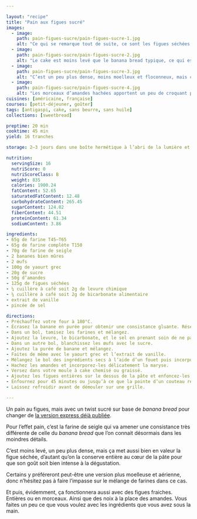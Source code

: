 ```yaml
---

layout: "recipe"
title: "Pain aux figues sucré"
images:
  - image:
    path: pain-figues-sucre/pain-figues-sucre-1.jpg
    alt: "Ce qui se remarque tout de suite, ce sont les figues séchées entières au cœur de notre pain sucré à la banane. On découvre ensuite les amandes hachées, puis la mie plus compacte que d’habitude."
  - image:
    path: pain-figues-sucre/pain-figues-sucre-2.jpg
    alt: "Le cake est moins levé que le banana bread typique, ce qui est dû à la farine de sarrasin. Malgré tout il propose une belle croûte bien fracturée à la cuisson."
  - image:
    path: pain-figues-sucre/pain-figues-sucre-3.jpg
    alt: "C’est un peu plus dense, moins moelleux et floconneux, mais ça met très bien en valeur la figue séchée, la véritable star de cette recette, bien moelleuse elle-même."
  - image:
    path: pain-figues-sucre/pain-figues-sucre-4.jpg
    alt: "Les morceaux d’amandes hachées apportent un peu de croquant pour compléter le jeu de texture."
cuisines: [américaine, française]
courses: [petit-déjeuner, goûter]
tags: [antigaspi, cake, sans beurre, sans huile]
collections: [sweetbread]

preptime: 20 min
cooktime: 45 min
yield: 16 tranches

storage: 2–3 jours dans une boîte hermétique à l’abri de la lumière et de la chaleur. 5 jours au frigo. 2 mois au congélateur.

nutrition:
  servingSize: 16
  nutriScore: 0
  nutriScoreClass: B
  weight: 835
  calories: 1900.24
  fatContent: 52.65
  saturatedFatContent: 12.48
  carbohydrateContent: 265.45
  sugarContent: 124.02
  fiberContent: 44.51
  proteinContent: 61.34
  sodiumContent: 3.86

ingredients:
- 65g de farine T45–T65
- 65g de farine complète T150
- 70g de farine de seigle
- 2 bananes bien mûres
- 2 œufs
- 100g de yaourt grec
- 20g de sucre
- 50g d’amandes
- 125g de figues séchées
- ¼ cuillère à café soit 2g de levure chimique
- ¼ cuillère à café soit 2g de bicarbonate alimentaire
- extrait de vanille
- pincée de sel

directions:
- Préchauffez votre four à 180°C.
- Écrasez la banane en purée pour obtenir une consistance gluante. Réservez.
- Dans un bol, tamisez les farines et mélangez.
- Ajoutez la levure, le bicarbonate, et le sel en prenant soin de ne pas les mettre en contact pour le moment. Réservez.
- Dans un autre bol, blanchissez les œufs avec le sucre.
- Ajoutez la purée de banane et mélangez.
- Faites de même avec le yaourt grec et l’extrait de vanille.
- Mélangez le bol des ingrédients secs à l’aide d’un fouet puis incorporez le en 2 fois dans le bol des ingrédients humides à l’aide d’une maryse jusqu’à ce qu’il n’y ait plus de grumeau.
- Hachez les amandes et incorporez-les délicatement la maryse.
- Versez dans votre moule à cake chemisé ou graissé.
- Ajoutez les figues entières sur le dessus de la pâte et enfoncez-les, puis prenez soin de bien les recouvrir. Vous pouvez également hacher les figues et incorporer les morceaux comme les amandes.
- Enfournez pour 45 minutes ou jusqu’à ce que la pointe d’un couteau ressorte avec quelques flocons de mie.
- Laissez refroidir avant de démouler sur une grille.

---
```


Un pain au figues, mais avec un twist sucré sur base de <i lang="en">banana bread</i> pour changer de [la version express déjà publiée](pain-figues.html).

Pour l’effet pain, c’est la farine de seigle qui va amener une consistance très différente de celle du <i lang="en">banana bread</i> que l’on connait désormais dans les moindres détails. 

C’est moins levé, un peu plus dense, mais ça met aussi bien en valeur la figue séchée, d’autant qu’on la conserve entière au cœur de la pâte pour que son goût soit bien intense à la dégustation.

Certains y préféreront peut-être une version plus moelleuse et aérienne, donc n’hésitez pas à faire l’impasse sur le mélange de farines dans ce cas. 

Et puis, évidemment, ça fonctionnera aussi avec des figues fraiches. Entières ou en morceaux. Ainsi que des noix à la place des amandes. Vous faites un peu ce que vous voulez avec les ingrédients que vous avez sous la main.